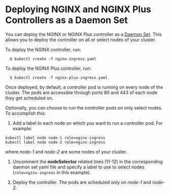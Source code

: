 # Deploying NGINX and NGINX Plus Controllers as a Daemon Set

You can deploy the NGINX or NGINX Plus controller as a [Daemon Set](http://kubernetes.io/docs/admin/daemons/). This allows you to deploy the controller on all or select nodes of your cluster.

To deploy the NGINX controller, run:
```
  $ kubectl create -f nginx-ingress.yaml
```

To deploy the NGINX Plus controller, run:
```
  $ kubectl create -f nginx-plus-ingress.yaml
```

Once deployed, by default, a controller pod is running on every node of the cluster. The pods are accessible through ports 80 and 443 of each node they get scheduled on.

Optionally, you can choose to run the controller pods on only select nodes. To accomplish this:
1. Add a label to each node on which you want to run a controller pod. For example:
  ```
  kubectl label node node-1 role=nginx-ingress
  kubectl label node node-2 role=nginx-ingress
  ```
  where *node-1* and *node-2* are some nodes of your cluster.

1. Uncomment the **nodeSelector** related lines (11-12) in the corresponding daemon set yaml file and specify a label to use to select nodes (`role=nginx-ingress` in this example).

1. Deploy the controller. The pods are scheduled only on *node-1* and *node-2*.
